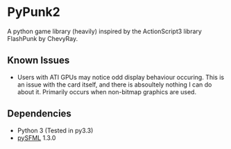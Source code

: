 PyPunk2
=======

A python game library (heavily) inspired by the ActionScript3 library FlashPunk by ChevyRay.

Known Issues
------------

* Users with ATI GPUs may notice odd display behaviour occuring. This is an issue with the card itself, and there is absoultely nothing I can do about it. Primarily occurs when non-bitmap graphics are used.

Dependencies
------------

* Python 3 (Tested in py3.3)
* [pySFML](ww.python-sfml.org) 1.3.0
